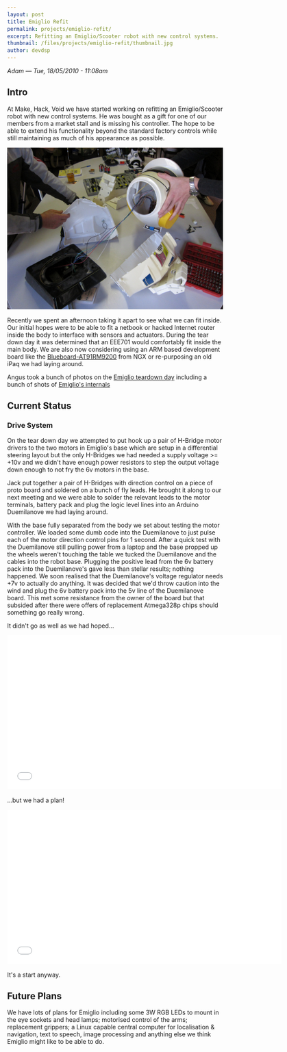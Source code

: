 ```yaml
---
layout: post
title: Emiglio Refit
permalink: projects/emiglio-refit/
excerpt: Refitting an Emiglio/Scooter robot with new control systems.
thumbnail: /files/projects/emiglio-refit/thumbnail.jpg
author: devdsp
---
```


*Adam — Tue, 18/05/2010 - 11:08am*

## Intro ##

At Make, Hack, Void we have started working on refitting an Emiglio/Scooter robot with new control systems. He was bought as a gift for one of our members from a market stall and is missing his controller. The hope to be able to extend his functionality beyond the standard factory controls while still maintaining as much of his appearance as possible.

![Taken apart](/files/projects/emiglio-refit/emiglio.jpg)

Recently we spent an afternoon taking it apart to see what we can fit inside. Our initial hopes were to be able to fit a netbook or hacked Internet router inside the body to interface with sensors and actuators. During the tear down day it was determined that an EEE701 would comfortably fit inside the main body. We are also now considering using an ARM based development board like the [Blueboard-AT91RM9200](http://shop.ngxtechnologies.com/product_info.php?products_id=72&osCsid=ea842a35dd75bc709b06c001cf8e8687) from NGX or re-purposing an old iPaq we had laying around.

Angus took a bunch of photos on the [Emiglio teardown day](http://www.flickr.com/photos/angusgr/sets/72157623848870449/) including a bunch of shots of [Emiglio's internals](http://www.flickr.com/photos/angusgr/sets/72157623973215032/)

## Current Status ##

### Drive System ###

On the tear down day we attempted to put hook up a pair of H-Bridge motor drivers to the two motors in Emiglio's base which are setup in a differential steering layout but the only H-Bridges we had needed a supply voltage >= +10v and we didn't have enough power resistors to step the output voltage down enough to not fry the 6v motors in the base.

Jack put together a pair of H-Bridges with direction control on a piece of proto board and soldered on a bunch of fly leads. He brought it along to our next meeting and we were able to solder the relevant leads to the motor terminals, battery pack and plug the logic level lines into an Arduino Duemilanove we had laying around.

With the base fully separated from the body we set about testing the motor controller. We loaded some dumb code into the Duemilanove to just pulse each of the motor direction control pins for 1 second. After a quick test with the Duemilanove still pulling power from a laptop and the base propped up the wheels weren't touching the table we tucked the Duemilanove and the cables into the robot base. Plugging the positive lead from the 6v battery pack into the Duemilanove's gave less than stellar results; nothing happened. We soon realised that the Duemilanove's voltage regulator needs +7v to actually do anything. It was decided that we'd throw caution into the wind and plug the 6v battery pack into the 5v line of the Duemilanove board. This met some resistance from the owner of the board but that subsided after there were offers of replacement Atmega328p chips should something go really wrong.

It didn't go as well as we had hoped...

<iframe width="640" height="360" src="//www.youtube.com/embed/FblgAup3kF8?feature=player_embedded" frameborder="0" allowfullscreen="true"></iframe>

...but we had a plan!

<iframe width="640" height="360" src="//www.youtube.com/embed/UHihTrK7bEM?feature=player_embedded" frameborder="0" allowfullscreen="true"></iframe>

It's a start anyway.

## Future Plans ##

We have lots of plans for Emiglio including some 3W RGB LEDs to mount in the eye sockets and head lamps; motorised control of the arms; replacement grippers; a Linux capable central computer for localisation & navigation, text to speech, image processing and anything else we think Emiglio might like to be able to do.
